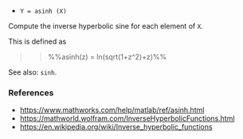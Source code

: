 * `Y = asinh (X)`

Compute the inverse hyperbolic sine for each element of `X`.

This is defined as

>> %%asinh(z) = ln(sqrt(1+z^2)+z)%%

See also: `sinh`.

### References

* https://www.mathworks.com/help/matlab/ref/asinh.html
* https://mathworld.wolfram.com/InverseHyperbolicFunctions.html
* https://en.wikipedia.org/wiki/Inverse_hyperbolic_functions
